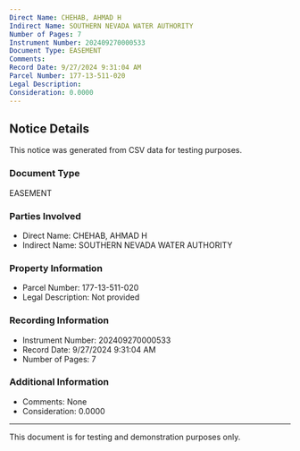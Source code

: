 ```yaml
---
Direct Name: CHEHAB, AHMAD H
Indirect Name: SOUTHERN NEVADA WATER AUTHORITY
Number of Pages: 7
Instrument Number: 202409270000533
Document Type: EASEMENT
Comments: 
Record Date: 9/27/2024 9:31:04 AM
Parcel Number: 177-13-511-020
Legal Description: 
Consideration: 0.0000
---
```


## Notice Details

This notice was generated from CSV data for testing purposes.

### Document Type
EASEMENT

### Parties Involved
- Direct Name: CHEHAB, AHMAD H
- Indirect Name: SOUTHERN NEVADA WATER AUTHORITY

### Property Information
- Parcel Number: 177-13-511-020
- Legal Description: Not provided

### Recording Information
- Instrument Number: 202409270000533
- Record Date: 9/27/2024 9:31:04 AM
- Number of Pages: 7

### Additional Information
- Comments: None
- Consideration: 0.0000

---

This document is for testing and demonstration purposes only.
